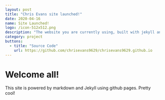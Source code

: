 ```yaml
---
layout: post
title: "Chris Evans site launched!"
date: 2020-04-16
name: Site Launched!
logo: /icon-512x512.png
description: "The website you are currently using, built with jekyll and hosted with github pages"
category: project
buttons:
  - title: "Source Code"
    url: https://github.com/chrisevans9629/chrisevans9629.github.io
---
```


# Welcome all!

This site is powered by markdown and Jekyll using github pages.  Pretty cool!
